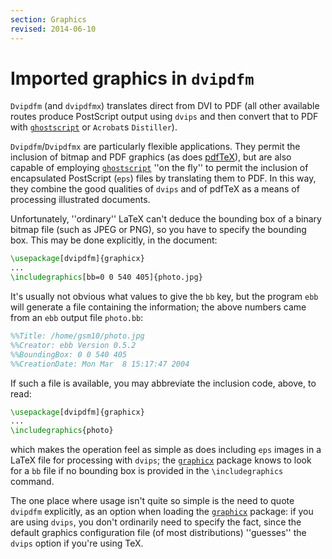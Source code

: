 ```yaml
---
section: Graphics
revised: 2014-06-10
---
```

# Imported graphics in `dvipdfm`

`Dvipdfm` (and `dvipdfmx`) translates direct from
DVI to PDF (all other available routes produce PostScript
output using `dvips` and then convert that to PDF with
[`ghostscript`](http://www.ghostscript.com/)
or `Acrobat`s `Distiller`).

`Dvipdfm`/`Dvipdfmx` are particularly flexible
applications.  They permit the inclusion of bitmap and PDF
graphics (as does [pdfTeX](FAQ-pdftexgraphics.md)), but are also
capable of employing
[`ghostscript`](http://www.ghostscript.com/) ''on the
fly'' to permit the inclusion of encapsulated PostScript (`eps`)
files by translating them to PDF.  In this way, they combine the good
qualities of `dvips` and of pdfTeX as a means of
processing illustrated documents.

Unfortunately, ''ordinary'' LaTeX can't deduce the bounding box of
a binary bitmap file (such as JPEG or PNG), so you have
to specify the bounding box.  This may be done explicitly, in the
document:
```latex
\usepackage[dvipdfm]{graphicx}
...
\includegraphics[bb=0 0 540 405]{photo.jpg}
```
It's usually not obvious what values to give the `bb` key,
but the program `ebb` will generate a file
containing the information; the above numbers came from an
`ebb` output file `photo.bb`:
```PostScript
%%Title: /home/gsm10/photo.jpg
%%Creator: ebb Version 0.5.2
%%BoundingBox: 0 0 540 405
%%CreationDate: Mon Mar  8 15:17:47 2004
```
If such a file is available, you may abbreviate the inclusion
code, above, to read:
```latex
\usepackage[dvipdfm]{graphicx}
...
\includegraphics{photo}
```
which makes the operation feel as simple as does including
`eps` images in a LaTeX file for processing with
`dvips`; the [`graphicx`](https://ctan.org/pkg/graphicx) package knows to look for a
`bb` file if no bounding box is provided in the
`\includegraphics` command.

The one place where usage isn't quite so simple is the need to quote
`dvipdfm` explicitly, as an option when loading the
[`graphicx`](https://ctan.org/pkg/graphicx) package: if you are using `dvips`, you
don't ordinarily need to specify the fact, since the default graphics
configuration file (of most distributions) ''guesses'' the
`dvips` option if you're using TeX.


